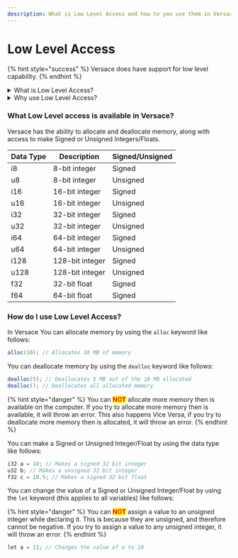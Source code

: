 ```yaml
---
description: What is Low Level Access and how to you use them in Versace.
---
```


# Low Level Access

{% hint style="success" %}
Versace does have support for low level capability.
{% endhint %}

<details>

<summary>What is Low Level Access?</summary>

Low level access is the ability to access the hardware of a computer directly. This is done by writing code that directly interacts with the hardware. This is in contrast to high level languages, which are designed to abstract away the hardware and allow the programmer to focus on the problem at hand. Low level languages are often used for performance critical applications, such as games, or for applications that require direct access to the hardware, such as drivers.

</details>

<details>

<summary>Why use Low Level Access?</summary>

Low level access is useful for a number of reasons. The first is that it allows you to write code that is very close to the hardware. This means that you can write code that is very fast, and that is very efficient. This is useful for applications that require a lot of processing power, such as games. The second reason is that it allows you to write code that is very portable. This means that you can write code that will run on any computer, regardless of the hardware that it has. This is useful for applications that require a lot of processing power, such as games. The third reason is that it allows you to write code that is very portable. This means that you can write code that will run on any computer, regardless of the hardware that it has. This is useful for applications that require a lot of processing power, such as games.

</details>

### What Low Level access is available in Versace?

Versace has the ability to allocate and deallocate memory, along with access to make Signed or Unsigned Integers/Floats.

| Data Type | Description     | Signed/Unsigned |
| --------- | --------------- | --------------- |
| i8        | 8-bit integer   | Signed          |
| u8        | 8-bit integer   | Unsigned        |
| i16       | 16-bit integer  | Signed          |
| u16       | 16-bit integer  | Unsigned        |
| i32       | 32-bit integer  | Signed          |
| u32       | 32-bit integer  | Unsigned        |
| i64       | 64-bit integer  | Signed          |
| u64       | 64-bit integer  | Unsigned        |
| i128      | 128-bit integer | Signed          |
| u128      | 128-bit integer | Unsigned        |
| f32       | 32-bit float    | Signed          |
| f64       | 64-bit float    | Signed          |

### How do I use Low Level Access?

In Versace You can allocate memory by using the `alloc` keyword like follows:

```cs
alloc(10); // Allocates 10 MB of memory
```

You can deallocate memory by using the `dealloc` keyword like follows:

```cs
dealloc(5); // Deallocates 5 MB out of the 10 MB allocated
dealloc(); // Deallocates all allocated memory
```

{% hint style="danger" %}
You can <mark style="color:red;">**NOT**</mark> allocate more memory then is available on the computer. If you try to allocate more memory then is available, it will throw an error. This also happens Vice Versa, if you try to deallocate more memory then is allocated, it will throw an error.
{% endhint %}

You can make a Signed or Unsigned Integer/Float by using the data type like follows:

```cs
i32 a = 10; // Makes a signed 32 bit integer
u32 b; // Makes a unsigned 32 bit integer
f32 c = 10.5; // Makes a signed 32 bit float
```

You can change the value of a Signed or Unsigned Integer/Float by using the `let` keyword (this applies to all variables) like follows:

{% hint style="danger" %}
You can <mark style="color:red;">**NOT**</mark> assign a value to an unsigned integer while declaring it. This is because they are unsigned, and therefore cannot be negative. If you try to assign a value to any unsigned integer, it will throw an error.
{% endhint %}

```cs
let a = 11; // Changes the value of a to 10
```
